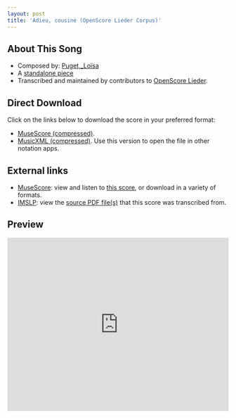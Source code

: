 ```yaml
---
layout: post
title: 'Adieu, cousine (OpenScore Lieder Corpus)'
---
```


## About This Song

- Composed by: [Puget,_Loïsa](https://fourscoreandmore.org/openscore/lieder/Puget,_Loïsa)
- A [standalone piece](https://fourscoreandmore.org/openscore/lieder/Puget,_Loïsa/_)
- Transcribed and maintained by contributors to [OpenScore Lieder].

[OpenScore Lieder]: https://musescore.com/openscore-lieder-corpus

## Direct Download

Click on the links below to download the score in your preferred format:
- [MuseScore (compressed)](https://github.com/openscore/lieder/blob/main/scores/Puget,_Loïsa/_/Adieu,_cousine/lc6666995.mscz?raw=true).
- [MusicXML (compressed)](https://github.com/openscore/lieder/blob/main/scores/Puget,_Loïsa/_/Adieu,_cousine/lc6666995.mxl?raw=true). Use this version to open the file in other notation apps.

## External links

- [MuseScore]: view and listen to [this score][MuseScore], or download in a variety of formats.
- [IMSLP]: view the [source PDF file(s)][IMSLP] that this score was transcribed from.

[MuseScore]: https://musescore.com/score/6666995
[IMSLP]: https://imslp.org/wiki/Special:ReverseLookup/602409

## Preview

<iframe width="100%" height="394" src="https://musescore.com/openscore-lieder-corpus/scores/6666995/embed" frameborder="0" allowfullscreen allow="autoplay; fullscreen"></iframe>
